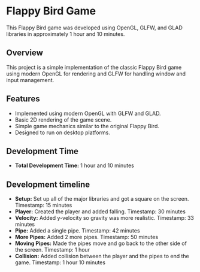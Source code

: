 # Flappy Bird Game

This Flappy Bird game was developed using OpenGL, GLFW, and GLAD libraries in approximately 1 hour and 10 minutes.

## Overview

This project is a simple implementation of the classic Flappy Bird game using modern OpenGL for rendering and GLFW for handling window and input management.

## Features

- Implemented using modern OpenGL with GLFW and GLAD.
- Basic 2D rendering of the game scene.
- Simple game mechanics similar to the original Flappy Bird.
- Designed to run on desktop platforms.

## Development Time

- **Total Development Time:** 1 hour and 10 minutes

## Development timeline

- **Setup:** Set up all of the major libraries and got a square on the screen. Timestamp: 15 minutes
- **Player:** Created the player and added falling. Timestamp: 30 minutes
- **Velocity:** Added y-velocity so gravity was more realistic. Timestamp: 33 minutes
- **Pipe:** Added a single pipe. Timestamp: 42 minutes
- **More Pipes:** Added 2 more pipes. Timestamp: 50 minutes
- **Moving Pipes:** Made the pipes move and go back to the other side of the screen. Timestamp: 1 hour
- **Collision:** Added collision between the player and the pipes to end the game. Timestamp: 1 hour 10 minutes
